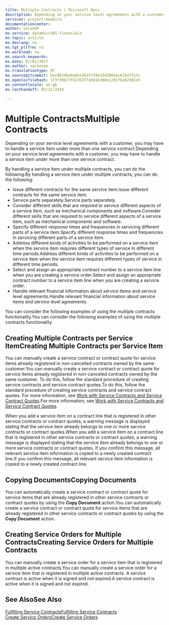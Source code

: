 ```yaml
---
title: Multiple Contracts | Microsoft Docs
description: Depending on your service level agreements with a customer, you may have to handle a service item under more than one service contract.
services: project-madeira
documentationcenter: 
author: SorenGP
ms.service: dynamics365-financials
ms.topic: article
ms.devlang: na
ms.tgt_pltfrm: na
ms.workload: na
ms.search.keywords: 
ms.date: 07/01/2017
ms.author: sgroespe
ms.translationtype: HT
ms.sourcegitcommit: bec0619be0a65e3625759e13d2866ac615d7513c
ms.openlocfilehash: 1f3f30673f8235377a581b398e1281fba92501e5
ms.contentlocale: en-gb
ms.lasthandoff: 03/22/2018

---
```

# <a name="multiple-contracts"></a><span data-ttu-id="54518-103">Multiple Contracts</span><span class="sxs-lookup"><span data-stu-id="54518-103">Multiple Contracts</span></span>
<span data-ttu-id="54518-104">Depending on your service level agreements with a customer, you may have to handle a service item under more than one service contract.</span><span class="sxs-lookup"><span data-stu-id="54518-104">Depending on your service level agreements with a customer, you may have to handle a service item under more than one service contract.</span></span>  
  
<span data-ttu-id="54518-105">By handling a service item under multiple contracts, you can do the following:</span><span class="sxs-lookup"><span data-stu-id="54518-105">By handling a service item under multiple contracts, you can do the following:</span></span>  
  
* <span data-ttu-id="54518-106">Issue different contracts for the same service item.</span><span class="sxs-lookup"><span data-stu-id="54518-106">Issue different contracts for the same service item.</span></span>  
* <span data-ttu-id="54518-107">Service parts separately.</span><span class="sxs-lookup"><span data-stu-id="54518-107">Service parts separately.</span></span>  
* <span data-ttu-id="54518-108">Consider different skills that are required to service different aspects of a service item, such as mechanical components and software.</span><span class="sxs-lookup"><span data-stu-id="54518-108">Consider different skills that are required to service different aspects of a service item, such as mechanical components and software.</span></span>  
* <span data-ttu-id="54518-109">Specify different response times and frequencies in servicing different parts of a service item.</span><span class="sxs-lookup"><span data-stu-id="54518-109">Specify different response times and frequencies in servicing different parts of a service item.</span></span>  
* <span data-ttu-id="54518-110">Address different kinds of activities to be performed on a service item when the service item requires different types of service in different time periods.</span><span class="sxs-lookup"><span data-stu-id="54518-110">Address different kinds of activities to be performed on a service item when the service item requires different types of service in different time periods.</span></span>  
* <span data-ttu-id="54518-111">Select and assign an appropriate contract number to a service item line when you are creating a service order.</span><span class="sxs-lookup"><span data-stu-id="54518-111">Select and assign an appropriate contract number to a service item line when you are creating a service order.</span></span>  
* <span data-ttu-id="54518-112">Handle relevant financial information about service items and service level agreements.</span><span class="sxs-lookup"><span data-stu-id="54518-112">Handle relevant financial information about service items and service level agreements.</span></span>  
  
<span data-ttu-id="54518-113">You can consider the following examples of using the multiple contracts functionality.</span><span class="sxs-lookup"><span data-stu-id="54518-113">You can consider the following examples of using the multiple contracts functionality.</span></span>  
  
## <a name="creating-multiple-contracts-per-service-item"></a><span data-ttu-id="54518-114">Creating Multiple Contracts per Service Item</span><span class="sxs-lookup"><span data-stu-id="54518-114">Creating Multiple Contracts per Service Item</span></span>  
<span data-ttu-id="54518-115">You can manually create a service contract or contract quote for service items already registered in non-cancelled contracts owned by the same customer.</span><span class="sxs-lookup"><span data-stu-id="54518-115">You can manually create a service contract or contract quote for service items already registered in non-canceled contracts owned by the same customer.</span></span> <span data-ttu-id="54518-116">To do this, follow the standard procedure of creating service contracts and service contract quotes.</span><span class="sxs-lookup"><span data-stu-id="54518-116">To do this, follow the standard procedure of creating service contracts and service contract quotes.</span></span> <span data-ttu-id="54518-117">For more information, see [Work with Service Contracts and Service Contract Quotes](service-how-to-create-service-contracts-and-service-contract-quotes.md).</span><span class="sxs-lookup"><span data-stu-id="54518-117">For more information, see [Work with Service Contracts and Service Contract Quotes](service-how-to-create-service-contracts-and-service-contract-quotes.md).</span></span>  
  
<span data-ttu-id="54518-118">When you add a service item on a contract line that is registered in other service contracts or contract quotes, a warning message is displayed stating that the service item already belongs to one or more service contracts or contract quotes.</span><span class="sxs-lookup"><span data-stu-id="54518-118">When you add a service item on a contract line that is registered in other service contracts or contract quotes, a warning message is displayed stating that the service item already belongs to one or more service contracts or contract quotes.</span></span> <span data-ttu-id="54518-119">If you confirm this message, all relevant service item information is copied to a newly created contract line.</span><span class="sxs-lookup"><span data-stu-id="54518-119">If you confirm this message, all relevant service item information is copied to a newly created contract line.</span></span>  
  
## <a name="copying-documents"></a><span data-ttu-id="54518-120">Copying Documents</span><span class="sxs-lookup"><span data-stu-id="54518-120">Copying Documents</span></span>  
<span data-ttu-id="54518-121">You can automatically create a service contract or contract quote for service items that are already registered in other service contracts or contract quotes by using the **Copy Document** action.</span><span class="sxs-lookup"><span data-stu-id="54518-121">You can automatically create a service contract or contract quote for service items that are already registered in other service contracts or contract quotes by using the **Copy Document** action.</span></span>  
  
## <a name="creating-service-orders-for-multiple-contracts"></a><span data-ttu-id="54518-122">Creating Service Orders for Multiple Contracts</span><span class="sxs-lookup"><span data-stu-id="54518-122">Creating Service Orders for Multiple Contracts</span></span>  
<span data-ttu-id="54518-123">You can manually create a service order for a service item that is registered in multiple active contracts.</span><span class="sxs-lookup"><span data-stu-id="54518-123">You can manually create a service order for a service item that is registered in multiple active contracts.</span></span> <span data-ttu-id="54518-124">A service contract is active when it is signed and not expired.</span><span class="sxs-lookup"><span data-stu-id="54518-124">A service contract is active when it is signed and not expired.</span></span>  
  
## <a name="see-also"></a><span data-ttu-id="54518-125">See Also</span><span class="sxs-lookup"><span data-stu-id="54518-125">See Also</span></span>  
[<span data-ttu-id="54518-126">Fulfilling Service Contracts</span><span class="sxs-lookup"><span data-stu-id="54518-126">Fulfilling Service Contracts</span></span>](service-fulfill-service-contracts.md)  
[<span data-ttu-id="54518-127">Create Service Orders</span><span class="sxs-lookup"><span data-stu-id="54518-127">Create Service Orders</span></span>](service-how-to-create-service-orders.md)  


